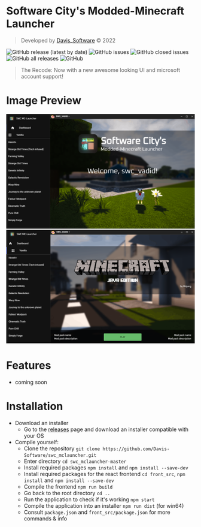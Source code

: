 # Software City's Modded-Minecraft Launcher

> Developed by [Davis_Software](https://github.com/Davis-Software) &copy; 2022

![GitHub release (latest by date)](https://img.shields.io/github/v/release/Davis-Software/swc_mclauncher?style=for-the-badge)
![GitHub issues](https://img.shields.io/github/issues-raw/Davis-Software/swc_mclauncher?style=for-the-badge)
![GitHub closed issues](https://img.shields.io/github/issues-closed/Davis-Software/swc_mclauncher?style=for-the-badge)
![GitHub all releases](https://img.shields.io/github/downloads/Davis-Software/swc_mclauncher/total?style=for-the-badge)
![GitHub](https://img.shields.io/github/license/Davis-Software/swc_mclauncher?style=for-the-badge)

> The Recode: Now with a new awesome looking UI and microsoft account support!

# Image Preview
![image](.github/img/img_0.png)
![image](.github/img/img_1.png)

# Features
- coming soon

# Installation
* Download an installer
    * Go to the [releases](https://github.com/Davis-Software/swc_mclauncher/releases) page and download an installer compatible with your OS
* Compile yourself:
    * Clone the repository `git clone https://github.com/Davis-Software/swc_mclauncher.git`
    * Enter directory `cd swc_mclauncher-master`
    * Install required packages `npm install` and `npm install --save-dev`
    * Install required packages for the react frontend `cd front_src`, `npm install` and `npm install --save-dev`
    * Compile the frontend `npm run build`
    * Go back to the root directory `cd ..`
    * Run the application to check if it's working `npm start`
    * Compile the application into an installer `npm run dist` (for win64)
    * Consult `package.json` and `front_src/package.json` for more commands & info
